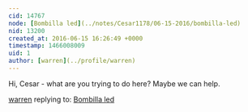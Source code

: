 ```yaml
---
cid: 14767
node: [Bombilla led](../notes/Cesar1178/06-15-2016/bombilla-led)
nid: 13200
created_at: 2016-06-15 16:26:49 +0000
timestamp: 1466008009
uid: 1
author: [warren](../profile/warren)
---
```


Hi, Cesar - what are you trying to do here? Maybe we can help. 

[warren](../profile/warren) replying to: [Bombilla led](../notes/Cesar1178/06-15-2016/bombilla-led)

